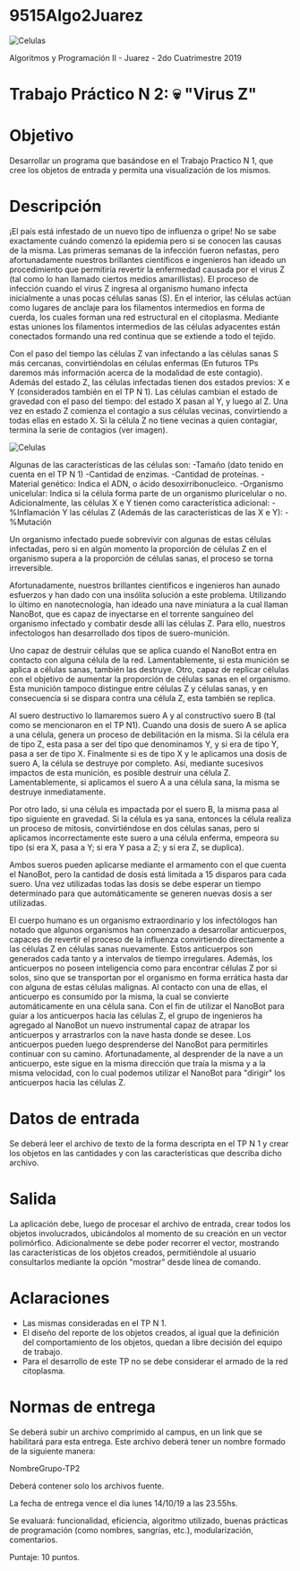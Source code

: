 # 9515Algo2Juarez

![Celulas](https://github.com/joel-perez/9515Algo2Juarez/master/img/logo_fiuba.png)

Algoritmos y Programación II - Juarez - 2do Cuatrimestre 2019

# Trabajo Práctico N 2: :skull: "Virus Z"

# Objetivo

Desarrollar un programa que basándose en el Trabajo Practico N 1, que cree los objetos de entrada y permita una visualización de los mismos.

# Descripción

¡El país está infestado de un nuevo tipo de influenza o gripe! No se sabe exactamente cuándo comenzó la epidemia pero si se conocen las causas de la misma.
Las primeras semanas de la infección fueron nefastas, pero afortunadamente nuestros brillantes científicos e ingenieros han ideado un procedimiento que permitiría revertir la enfermedad causada por el virus Z (tal como lo han llamado ciertos medios amarillistas).
El proceso de infección cuando el virus Z ingresa al organismo humano infecta inicialmente a unas pocas células sanas (S).
En el interior, las células actúan como lugares de anclaje para los filamentos intermedios en forma de cuerda, los cuales forman una red estructural en el citoplasma.
Mediante estas uniones los filamentos intermedios de las células adyacentes están conectados formando una red continua que se extiende a todo el tejido.

Con el paso del tiempo las células Z van infectando a las células sanas S más cercanas, convirtiéndolas en células enfermas (En futuros TPs daremos más información acerca de la modalidad de este contagio).
Además del estado Z, las células infectadas tienen dos estados previos: X e Y (considerados también en el TP N 1).
Las células cambian el estado de gravedad con el paso del tiempo: del estado X pasan al Y, y luego al Z.
Una vez en estado Z comienza el contagio a sus células vecinas, convirtiendo a todas ellas en estado X.
Si la célula Z no tiene vecinas a quien contagiar, termina la serie de contagios (ver imagen).

![Celulas](https://github.com/joel-perez/9515Algo2Juarez/master/img/grafo_celulas.png)

Algunas de las características de las células son:
-Tamaño (dato tenido en cuenta en el TP N 1)
-Cantidad de enzimas.
-Cantidad de proteínas.
-Material genético: Indica el ADN, o ácido desoxirribonucleico.
-Organismo unicelular: Indica si la célula forma parte de un organismo pluricelular o no.
Adicionalmente, las células X e Y tienen como característica adicional:
-%Inflamación
Y las células Z (Además de las características de las X e Y):
-%Mutación

Un organismo infectado puede sobrevivir con algunas de estas células infectadas, pero si en algún momento la proporción de células Z en el organismo supera a la proporción de células sanas, el proceso se torna irreversible.

Afortunadamente, nuestros brillantes científicos e ingenieros han aunado esfuerzos y han dado con una insólita solución a este problema.
Utilizando lo último en nanotecnología, han ideado una nave miniatura a la cual llaman NanoBot, que es capaz de inyectarse en el torrente sanguíneo del organismo infectado y combatir desde allí las células Z. Para ello, nuestros infectologos han desarrollado dos tipos de suero-munición.

Uno capaz de destruir células que se aplica cuando el NanoBot entra en contacto con alguna célula de la red. Lamentablemente, si esta munición se aplica a células sanas, también las destruye.
Otro, capaz de replicar células con el objetivo de aumentar la proporción de células sanas en el organismo. Esta munición tampoco distingue entre células Z y células sanas, y en consecuencia si se dispara contra una célula Z, esta también se replica.

Al suero destructivo lo llamaremos suero A y al constructivo suero B (tal como
se mencionaron en el TP N1). Cuando una dosis de suero A se aplica a una célula,
genera un proceso de debilitación en la misma. Si la célula era de tipo Z, esta pasa a ser
del tipo que denominamos Y, y si era de tipo Y, pasa a ser de tipo X. Finalmente si es de
tipo X y le aplicamos una dosis de suero A, la célula se destruye por completo. Así,
mediante sucesivos impactos de esta munición, es posible destruir una célula Z.
Lamentablemente, si aplicamos el suero A a una célula sana, la misma se destruye
inmediatamente.

Por otro lado, si una célula es impactada por el suero B, la misma pasa al tipo
siguiente en gravedad. Si la célula es ya sana, entonces la célula realiza un proceso de
mitosis, convirtiéndose en dos células sanas, pero si aplicamos incorrectamente este
suero a una célula enferma, empeora su tipo (si era X, pasa a Y; si era Y pasa a Z; y si
era Z, se duplica).

Ambos sueros pueden aplicarse mediante el armamento con el que cuenta el
NanoBot, pero la cantidad de dosis está limitada a 15 disparos para cada suero. Una
vez utilizadas todas las dosis se debe esperar un tiempo determinado para que
automáticamente se generen nuevas dosis a ser utilizadas.

El cuerpo humano es un organismo extraordinario y los infectólogos han
notado que algunos organismos han comenzado a desarrollar anticuerpos, capaces de
revertir el proceso de la influenza convirtiendo directamente a las células Z en células
sanas nuevamente. Estos anticuerpos son generados cada tanto y a intervalos de
tiempo irregulares. Además, los anticuerpos no poseen inteligencia como para
encontrar células Z por si solos, sino que se transportan por el organismo en forma
errática hasta dar con alguna de estas células malignas. Al contacto con una de ellas, el
anticuerpo es consumido por la misma, la cual se convierte automáticamente en una
célula sana. Con el fin de utilizar el NanoBot para guiar a los anticuerpos hacia las
células Z, el grupo de ingenieros ha agregado al NanoBot un nuevo instrumental capaz
de atrapar los anticuerpos y arrastrarlos con la nave hasta donde se desee. Los
anticuerpos pueden luego desprenderse del NanoBot para permitirles continuar con su
camino. Afortunadamente, al desprender de la nave a un anticuerpo, este sigue en la
misma dirección que traía la misma y a la misma velocidad, con lo cual podemos
utilizar el NanoBot para "dirigir" los anticuerpos hacia las células Z.

# Datos de entrada

Se deberá leer el archivo de texto de la forma descripta en el TP N 1 y crear los objetos en las cantidades y con las características que describa dicho archivo.

# Salida

La aplicación debe, luego de procesar el archivo de entrada, crear todos los objetos involucrados, ubicándolos al momento de su creación en un vector polimórfico. Adicionalmente se debe poder recorrer el vector, mostrando las características de los objetos creados, permitiéndole al usuario consultarlos mediante la opción "mostrar" desde línea de comando.

# Aclaraciones

- Las mismas consideradas en el TP N 1.
- El diseño del reporte de los objetos creados, al igual que la definición del comportamiento de los objetos, quedan a libre decisión del equipo de trabajo.
- Para el desarrollo de este TP no se debe considerar el armado de la red citoplasma.

# Normas de entrega

Se deberá subir un archivo comprimido al campus, en un link que se habilitará para esta entrega. Este archivo deberá tener un nombre formado de la siguiente manera:

NombreGrupo-TP2

Deberá contener solo los archivos fuente.

La fecha de entrega vence el día lunes 14/10/19 a las 23.55hs.

Se evaluará: funcionalidad, eficiencia, algoritmo utilizado, buenas prácticas de programación (como nombres, sangrías, etc.), modularización, comentarios.

Puntaje: 10 puntos.